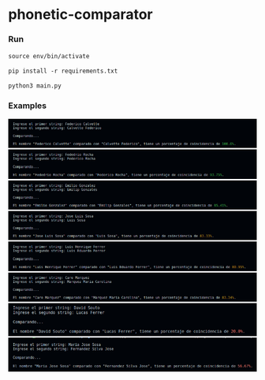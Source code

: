 # phonetic-comparator

### Run
```
source env/bin/activate
```
```
pip install -r requirements.txt
```
```
python3 main.py
```


### Examples
<img src="./img/e1.png" alt="Example"/>
<img src="./img/e2.png" alt="Example"/>
<img src="./img/e3.png" alt="Example"/>
<img src="./img/e4.png" alt="Example"/>
<img src="./img/e5.png" alt="Example"/>
<img src="./img/e6.png" alt="Example"/>
<img src="./img/e7.png" alt="Example"/>
<img src="./img/e8.png" alt="Example"/>
